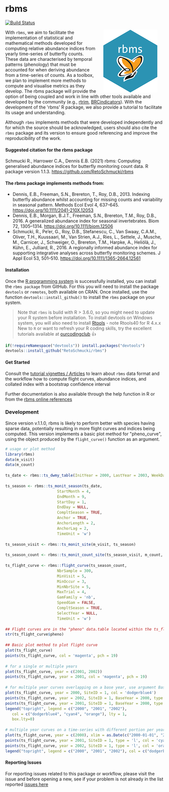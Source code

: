 # rbms

<!-- badges: start -->
[![Build Status](https://app.travis-ci.com/RetoSchmucki/rbms.svg?branch=master)](https://app.travis-ci.com/RetoSchmucki/rbms)
<!-- badges: end -->

<img style="float: right;" src="rbmshexOR200.png" hspace="20">

With `rbms`, we aim to facilitate the implementation of statistical and mathematical methods developed for computing relative abundance indices from yearly time-series of butterfly counts. These data are characterised by temporal patterns (phenology) that must be accounted for when deriving abundance from a time-series of counts.  As a toolbox, we plan to implement more methods to compute and visualise metrics as they develop. The rbms package will provide the option of being coupled and work in line with other tools available and developed by the community (e.g., [rtrim](https://cran.r-project.org/web/packages/rtrim/), [BRCindicators](https://github.com/BiologicalRecordsCentre/BRCindicators)). With the development of the 'rbms' R package, we also provide a tutorial to facilitate its usage and understanding.

Although `rbms` implements methods that were developed independently and for which the source should be acknowledged, users should also cite the `rbms` package and its version to ensure good referencing and improve the reproducibility of the work.

#### Suggested citation for the rbms package

Schmucki R., Harrower C.A.,  Dennis E.B. (2021) rbms: Computing generalised abundance indices for butterfly monitoring count data. R package version 1.1.3. https://github.com/RetoSchmucki/rbms

#### The rbms package implements methods from:

- Dennis, E.B., Freeman, S.N., Brereton, T., Roy, D.B., 2013. Indexing butterfly abundance whilst accounting for missing counts and variability in seasonal pattern. Methods Ecol Evol 4, 637–645. https://doi.org/10.1111/2041-210X.12053
- Dennis, E.B., Morgan, B.J.T., Freeman, S.N., Brereton, T.M., Roy, D.B., 2016. A generalized abundance index for seasonal invertebrates. Biom 72, 1305–1314. https://doi.org/10.1111/biom.12506
- Schmucki, R., Pe’er, G., Roy, D.B., Stefanescu, C., Van Swaay, C.A.M., Oliver, T.H., Kuussaari, M., Van Strien, A.J., Ries, L., Settele, J., Musche, M., Carnicer, J., Schweiger, O., Brereton, T.M., Harpke, A., Heliölä, J., Kühn, E., Julliard, R., 2016. A regionally informed abundance index for supporting integrative analyses across butterfly monitoring schemes. J Appl Ecol 53, 501–510. https://doi.org/10.1111/1365-2664.12561

#### Installation

Once the [R programming system](https://cran.r-project.org/) is successfully installed, you can install the `rbms package` from GitHub. For this you will need to install the package `devtools` or `remotes`, both available on CRAN. Once installed, use the function `devtools::install_github()` to install the `rbms` package on your system.

> Note that `rbms` is build with R > 3.6.0, so you might need to update your R system before installation.
> To install devtools on Windows system, you will also need to install [Rtools](https://cran.r-project.org/bin/windows/Rtools/) - note Rtools40 for R 4.x.x
> New to `R` or want to refresh your R coding skills, try the excellent tutorials available at [ourcodingclub](https://ourcodingclub.github.io/) :thumbsup:

```R
if(!requireNamespace("devtools")) install.packages("devtools")
devtools::install_github("RetoSchmucki/rbms")
```

#### Get Started

Consult the [tutorial vignettes / Articles](https://retoschmucki.github.io/rbms/articles/Get_Started_1.html) to learn about `rbms` data format and the workflow how to compute flight curves, abundance indices, and collated index with a bootstrap confidence interval

Further documentation is also available through the help function in R or from the [rbms online references](https://retoschmucki.github.io/rbms/reference/index.html)

### Development

Since version v.1.1.0, rbms is likely to perform better with species having sparse data, potentially resulting in more flight curves and indices being computed. This version implements a basic plot method for "pheno_curve", using the object produced by the `flight_curve()` function as an argument.

 ```R
 # usage or plot method
library(rbms)
data(m_visit)
data(m_count)

ts_date <- rbms::ts_dwmy_table(InitYear = 2000, LastYear = 2003, WeekDay1 = 'monday')

ts_season <- rbms::ts_monit_season(ts_date,
                        StartMonth = 4,
                        EndMonth = 9, 
                        StartDay = 1,
                        EndDay = NULL,
                        CompltSeason = TRUE,
                        Anchor = TRUE,
                        AnchorLength = 2,
                        AnchorLag = 2,
                        TimeUnit = 'w')

ts_season_visit <- rbms::ts_monit_site(m_visit, ts_season)

ts_season_count <- rbms::ts_monit_count_site(ts_season_visit, m_count, sp = 2)

ts_flight_curve <- rbms::flight_curve(ts_season_count, 
                        NbrSample = 300,
                        MinVisit = 5,
                        MinOccur = 3,
                        MinNbrSite = 5,
                        MaxTrial = 4,
                        GamFamily = 'nb',
                        SpeedGam = FALSE,
                        CompltSeason = TRUE,
                        SelectYear = NULL,
                        TimeUnit = 'w')

## Flight curves are in the "pheno" data.table located within the ts_flight_curve result that is a list
str(ts_flight_curve$pheno)

## Basic plot method to plot flight curve
plot(ts_flight_curve)
points(ts_flight_curve, col = 'magenta', pch = 19)

 # for a single or multiple years
plot(ts_flight_curve, year = c(2001, 2002))
points(ts_flight_curve, year = 2001, col = 'magenta', pch = 19)

# for multiple year curves overlapping on a base year, use argument BaseYear
plot(ts_flight_curve, year = 2000, SiteID = 1, col = 'dodgerblue4')
points(ts_flight_curve, year = 2002, SiteID = 1, BaseYear = 2000, type = 'l', col = 'cyan4')
points(ts_flight_curve, year = 2001, SiteID = 1, BaseYear = 2000, type = 'l', col = 'orange')
legend("topright", legend = c("2000", "2001", "2002"), 
    col = c("dodgerblue4", "cyan4", "orange"), lty = 1,
    box.lty=0)

# multiple year curves on a time-series with different portion per year, use xlim
plot(ts_flight_curve, year = c(2000), xlim = as.Date(c("2000-01-01", "2002-12-30"), format = "%Y-%m-%d"), SiteID = 1, col = 'dodgerblue4') 
points(ts_flight_curve, year = 2001, SiteID = 1, type = 'l', col = 'cyan4') 
points(ts_flight_curve, year = 2002, SiteID = 1, type = 'l', col = 'orange') 
legend("topright", legend = c("2000", "2001", "2002"), col = c("dodgerblue4", "cyan4", "orange"), lty = 1, box.lty=0)

 ```
#### Reporting Issues

For reporting issues related to this package or workflow, please visit the issue and before opening a new, see if your problem is not already in the list reported [issues here](https://github.com/RetoSchmucki/rbms/issues)
